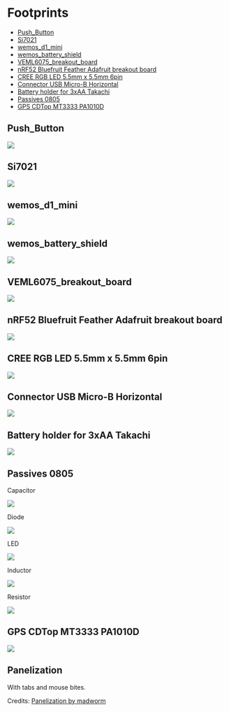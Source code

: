 # Footprints

<!-- START doctoc generated TOC please keep comment here to allow auto update -->
<!-- DON'T EDIT THIS SECTION, INSTEAD RE-RUN doctoc TO UPDATE -->

- [Push_Button](#push_button)
- [Si7021](#si7021)
- [wemos_d1_mini](#wemos_d1_mini)
- [wemos_battery_shield](#wemos_battery_shield)
- [VEML6075_breakout_board](#veml6075_breakout_board)
- [nRF52 Bluefruit Feather Adafruit breakout board](#nrf52-bluefruit-feather-adafruit-breakout-board)
- [CREE RGB LED 5.5mm x 5.5mm 6pin](#cree-rgb-led-55mm-x-55mm-6pin)
- [Connector USB Micro-B Horizontal](#connector-usb-micro-b-horizontal)
- [Battery holder for 3xAA Takachi](#battery-holder-for-3xaa-takachi)
- [Passives 0805](#passives-0805)
- [GPS CDTop MT3333 PA1010D](#gps-cdtop-mt3333-pa1010d)

<!-- END doctoc generated TOC please keep comment here to allow auto update -->

## Push_Button

![](../images/footprints/Push_Button.png)

## Si7021

![](../images/footprints/Si7021.png)

## wemos_d1_mini

![](../images/footprints/wemos_d1_mini.png)

## wemos_battery_shield

![](../images/footprints/wemos_battery_shield.png)

## VEML6075_breakout_board

![](../images/footprints/VEML6075_breakout_board.png)

## nRF52 Bluefruit Feather Adafruit breakout board

![](../images/footprints/nrf52_bluefruit_Adafruit_breakout_board.png)

## CREE RGB LED 5.5mm x 5.5mm 6pin

![](../images/footprints/cree_rgb_led_55x55mm.png)

## Connector USB Micro-B Horizontal

![](../images/footprints/Connector_USB_Micro-B-Horizontal.png)

## Battery holder for 3xAA Takachi

![](../images/footprints/BatteryHolder_Takachi_3xAA.png)

## Passives 0805

Capacitor

![](../images/footprints/capacitor_0805.png)

Diode

![](../images/footprints/diode_0805.png)

LED

![](../images/footprints/led_0805.png)

Inductor

![](../images/footprints/inductor_0805.png)

Resistor

![](../images/footprints/resistor_0805.png)

## GPS CDTop MT3333 PA1010D

![](../images/footprints/CDTop_MT3333_PA1010D)

## Panelization

With tabs and mouse bites.

Credits: [Panelization by madworm](https://github.com/madworm/Panelization.pretty)
